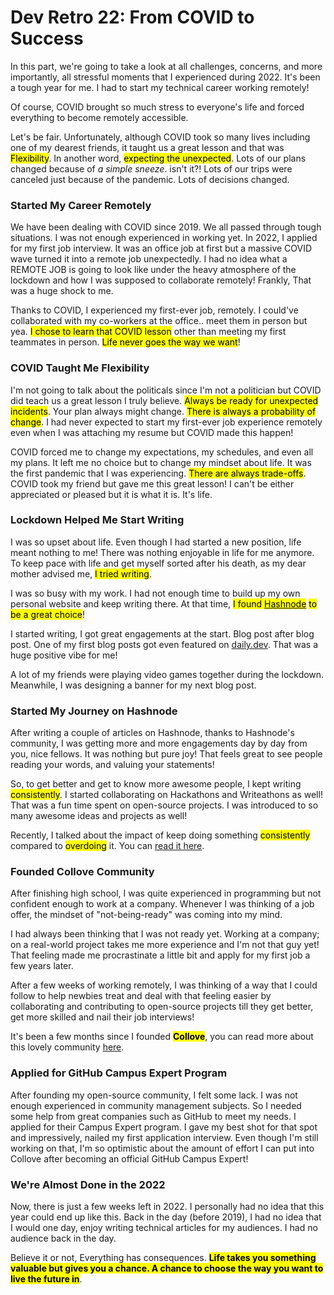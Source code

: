 # Dev Retro 22: From COVID to Success

In this part, we're going to take a look at all challenges, concerns, and more importantly, all stressful moments that I experienced during 2022. It's been a tough year for me. I had to start my technical career working remotely!

Of course, COVID brought so much stress to everyone's life and forced everything to become remotely accessible.

Let's be fair. Unfortunately, although COVID took so many lives including one of my dearest friends, it taught us a great lesson and that was <mark>Flexibility</mark>. In another word, <mark>expecting the unexpected</mark>. Lots of our plans changed because of *a simple sneeze*. isn't it?! Lots of our trips were canceled just because of the pandemic. Lots of decisions changed.

### Started My Career Remotely

We have been dealing with COVID since 2019. We all passed through tough situations. I was not enough experienced in working yet. In 2022, I applied for my first job interview. It was an office job at first but a massive COVID wave turned it into a remote job unexpectedly. I had no idea what a REMOTE JOB is going to look like under the heavy atmosphere of the lockdown and how I was supposed to collaborate remotely! Frankly, That was a huge shock to me.

Thanks to COVID, I experienced my first-ever job, remotely. I could've collaborated with my co-workers at the office.. meet them in person but yea. <mark>I chose to learn that COVID lesson</mark> other than meeting my first teammates in person. <mark>Life never goes the way we want</mark>!

### COVID Taught Me Flexibility

I'm not going to talk about the politicals since I'm not a politician but COVID did teach us a great lesson I truly believe. <mark>Always be ready for unexpected incidents</mark>. Your plan always might change. <mark>There is always a probability of change</mark>. I had never expected to start my first-ever job experience remotely even when I was attaching my resume but COVID made this happen!

COVID forced me to change my expectations, my schedules, and even all my plans. It left me no choice but to change my mindset about life. It was the first pandemic that I was experiencing. <mark>There are always trade-offs</mark>. COVID took my friend but gave me this great lesson! I can't be either appreciated or pleased but it is what it is. It's life.

### Lockdown Helped Me Start Writing

I was so upset about life. Even though I had started a new position, life meant nothing to me! There was nothing enjoyable in life for me anymore. To keep pace with life and get myself sorted after his death, as my dear mother advised me, <mark>I tried writing</mark>.

I was so busy with my work. I had not enough time to build up my own personal website and keep writing there. At that time, <mark>I found </mark> [<mark>Hashnode</mark>](https://hashnode.com) <mark> to be a great choice</mark>!

I started writing, I got great engagements at the start. Blog post after blog post. One of my first blog posts got even featured on [daily.dev](https://daily.dev/). That was a huge positive vibe for me!

A lot of my friends were playing video games together during the lockdown. Meanwhile, I was designing a banner for my next blog post.

### Started My Journey on Hashnode

After writing a couple of articles on Hashnode, thanks to Hashnode's community, I was getting more and more engagements day by day from you, nice fellows. It was nothing but pure joy! That feels great to see people reading your words, and valuing your statements!

So, to get better and get to know more awesome people, I kept writing <mark>consistently</mark>. I started collaborating on Hackathons and Writeathons as well! That was a fun time spent on open-source projects. I was introduced to so many awesome ideas and projects as well!

Recently, I talked about the impact of keep doing something <mark>consistently</mark> compared to <mark>overdoing</mark> it. You can [read it here](https://imsadra.me/burnout-the-time-you-hate-everything).

### Founded Collove Community

After finishing high school, I was quite experienced in programming but not confident enough to work at a company. Whenever I was thinking of a job offer, the mindset of "not-being-ready" was coming into my mind.

I had always been thinking that I was not ready yet. Working at a company; on a real-world project takes me more experience and I'm not that guy yet! That feeling made me procrastinate a little bit and apply for my first job a few years later.

After a few weeks of working remotely, I was thinking of a way that I could follow to help newbies treat and deal with that feeling easier by collaborating and contributing to open-source projects till they get better, get more skilled and nail their job interviews!

It's been a few months since I founded **<mark>Collove</mark>**, you can read more about this lovely community [here](https://collove.codes).

### Applied for GitHub Campus Expert Program

After founding my open-source community, I felt some lack. I was not enough experienced in community management subjects. So I needed some help from great companies such as GitHub to meet my needs. I applied for their Campus Expert program. I gave my best shot for that spot and impressively, nailed my first application interview. Even though I'm still working on that, I'm so optimistic about the amount of effort I can put into Collove after becoming an official GitHub Campus Expert!

### We're Almost Done in the 2022

Now, there is just a few weeks left in 2022. I personally had no idea that this year could end up like this. Back in the day (before 2019), I had no idea that I would one day, enjoy writing technical articles for my audiences. I had no audience back in the day.

Believe it or not, Everything has consequences. **<mark>Life takes you something valuable but gives you a chance. A chance to choose the way you want to live the future in</mark>**.